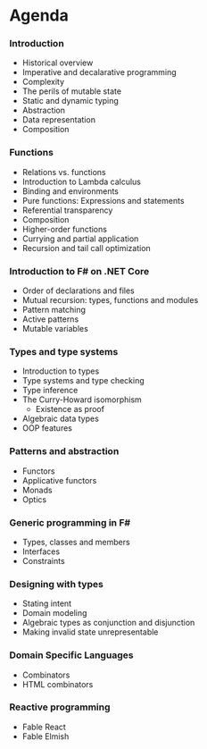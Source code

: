 # Agenda

### Introduction

* Historical overview
* Imperative and decalarative programming
* Complexity
* The perils of mutable state
* Static and dynamic typing
* Abstraction
* Data representation
* Composition

### Functions

* Relations vs. functions
* Introduction to Lambda calculus
* Binding and environments
* Pure functions: Expressions and statements
* Referential transparency
* Composition
* Higher-order functions
* Currying and partial application
* Recursion and tail call optimization

### Introduction to F\# on .NET Core

* Order of declarations and files
* Mutual recursion: types, functions and modules
* Pattern matching
* Active patterns
* Mutable variables

### Types and type systems

* Introduction to types
* Type systems and type checking
* Type inference
* The Curry-Howard isomorphism
  * Existence as proof
* Algebraic data types
* OOP features

### Patterns and abstraction

* Functors
* Applicative functors
* Monads
* Optics

### Generic programming in F\#

* Types, classes and members
* Interfaces
* Constraints

### Designing with types

* Stating intent
* Domain modeling
* Algebraic types as conjunction and disjunction
* Making invalid state unrepresentable

### Domain Specific Languages

* Combinators
* HTML combinators

### Reactive programming

* Fable React
* Fable Elmish
